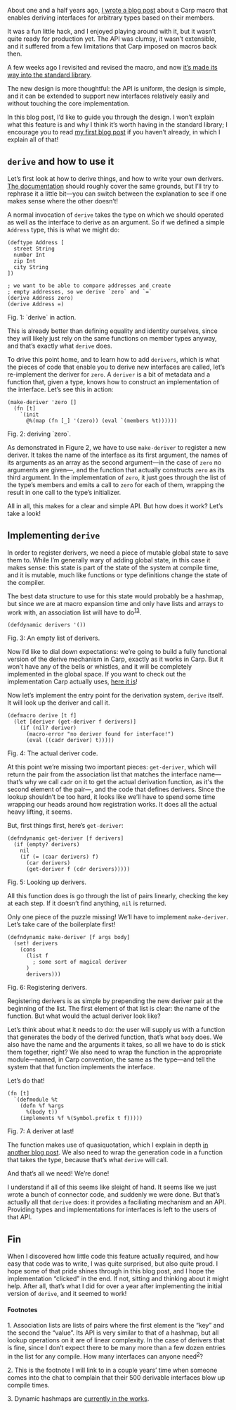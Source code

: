 About one and a half years ago, [I wrote a blog
post](https://blog.veitheller.de/Carp_and_derive.html) about a Carp macro that
enables deriving interfaces for arbitrary types based on their members.

It was a fun little hack, and I enjoyed playing around with it, but it wasn’t
quite ready for production yet. The API was clumsy, it wasn’t extensible, and
it suffered from a few limitations that Carp imposed on macros back then.

A few weeks ago I revisited and revised the macro, and now [it’s made its way
into the standard library](https://github.com/carp-lang/Carp/pull/1120).

The new design is more thoughtful: the API is uniform, the design is simple,
and it can be extended to support new interfaces relatively easily and without
touching the core implementation.

In this blog post, I’d like to guide you through the design. I won’t explain
what this feature is and why I think it’s worth having in the standard library;
I encourage you to read [my first blog
post](https://blog.veitheller.de/Carp_and_derive.html) if you haven’t already,
in which I explain all of that!

## `derive` and how to use it

Let’s first look at how to derive things, and how to write your own derivers.
[The documentation](https://github.com/carp-lang/Carp/blob/master/docs/Derive.md)
should roughly cover the same grounds, but I’ll try to rephrase it a little
bit—you can switch between the explanation to see if one makes sense where the
other doesn’t!

A normal invocation of `derive` takes the type on which we should operated as
well as the interface to derive as an argument. So if we defined a simple
`Address` type, this is what we might do:

```
(deftype Address [
  street String
  number Int
  zip Int
  city String
])

; we want to be able to compare addresses and create
; empty addresses, so we derive `zero` and `=`
(derive Address zero)
(derive Address =)
```
<div class="figure-label">Fig. 1: `derive` in action.</div>

This is already better than defining equality and identity ourselves, since
they will likely just rely on the same functions on member types anyway, and
that’s exactly what `derive` does.

To drive this point home, and to learn how to add `derivers`, which is what
the pieces of code that enable you to derive new interfaces are called, let’s
re-implement the deriver for `zero`. A `deriver` is a bit of metadata and a
function that, given a type, knows how to construct an implementation of the
interface. Let’s see this in action:

```
(make-deriver 'zero []
  (fn [t]
    `(init
      @%(map (fn [_] '(zero)) (eval `(members %t))))))
```
<div class="figure-label">Fig. 2: deriving `zero`.</div>

As demonstrated in Figure 2, we have to use `make-deriver` to register a new
deriver. It takes the name of the interface as its first argument, the names of
its arguments as an array as the second argument—in the case of `zero` no
arguments are given—, and the function that actually constructs `zero` as its
third argument. In the implementation of `zero`, it just goes through the list
of the type’s members and emits a call to `zero` for each of them, wrapping the
result in one call to the type’s initializer.

All in all, this makes for a clear and simple API. But how does it work? Let’s
take a look!

## Implementing `derive`

In order to register derivers, we need a piece of mutable global state to save
them to. While I’m generally wary of adding global state, in this case it makes
sense: this state is part of the state of the system at compile time, and it is
mutable, much like functions or type definitions change the state of the
compiler.

The best data structure to use for this state would probably be a hashmap, but
since we are at macro expansion time and only have lists and arrays to work
with, an association list will have to do<sup><a href="#1">1</a></sup><sup><a href="#3">3</a></sup>.

```
(defdynamic derivers '())
```
<div class="figure-label">Fig. 3: An empty list of derivers.</div>

Now I’d like to dial down expectations: we’re going to build a fully functional
version of the derive mechanism in Carp, exactly as it works in Carp. But it
won’t have any of the bells or whistles, and it will be completely implemented
in the global space. If you want to check out the implementation Carp actually
uses, [here it is](https://github.com/carp-lang/Carp/blob/master/core/Derive.carp)!

Now let’s implement the entry point for the derivation system, `derive` itself.
It will look up the deriver and call it.

```
(defmacro derive [t f]
  (let [deriver (get-deriver f derivers)]
    (if (nil? deriver)
      (macro-error "no deriver found for interface!")
      (eval ((cadr deriver) t)))))
```
<div class="figure-label">Fig. 4: The actual deriver code.</div>

At this point we’re missing two important pieces: `get-deriver`, which will
return the pair from the association list that matches the interface name—that’s
why we call `cadr` on it to get the actual derivation function, as it's the
second element of the pair—, and the code that defines derivers. Since the
lookup shouldn’t be too hard, it looks like we’ll have to spend some time
wrapping our heads around how registration works. It does all the actual heavy
lifting, it seems.

But, first things first, here’s `get-deriver`:

```
(defndynamic get-deriver [f derivers]
  (if (empty? derivers)
    nil
    (if (= (caar derivers) f)
      (car derivers)
      (get-deriver f (cdr derivers)))))
```
<div class="figure-label">Fig. 5: Looking up derivers.</div>

All this function does is go through the list of pairs linearly, checking the
key at each step. If it doesn’t find anything, `nil` is returned.

Only one piece of the puzzle missing! We’ll have to implement `make-deriver`.
Let’s take care of the boilerplate first!

```
(defndynamic make-deriver [f args body]
  (set! derivers
    (cons
      (list f
        ; some sort of magical deriver
      )
      derivers)))
```
<div class="figure-label">Fig. 6: Registering derivers.</div>

Registering derivers is as simple by prepending the new deriver pair at the
beginning of the list. The first element of that list is clear: the name of the
function. But what would the actual deriver look like?

Let’s think about what it needs to do: the user will supply us with a function
that generates the body of the derived function, that’s what `body` does. We
also have the name and the arguments it takes, so all we have to do is stick
them together, right? We also need to wrap the function in the appropriate
module—named, in Carp convention, the same as the type—and tell the system that
that function implements the interface.

Let’s do that!

```
(fn [t]
  `(defmodule %t
    (defn %f %args
      %(body t))
    (implements %f %(Symbol.prefix t f)))))
```
<div class="figure-label">Fig. 7: A deriver at last!</div>

The function makes use of quasiquotation, which I explain in depth [in another
blog post](https://blog.veitheller.de/Lets_Build_a_Quasiquoter.html). We also
need to wrap the generation code in a function that takes the type, because
that’s what `derive` will call.

And that’s all we need! We’re done!

I understand if all of this seems like sleight of hand. It seems like we just
wrote a bunch of connector code, and suddenly we were done. But that’s actually
all that `derive` does: it provides a faciliating mechanism and an API.
Providing types and implementations for interfaces is left to the users of that
API.

## Fin

When I discovered how little code this feature actually required, and how easy
that code was to write, I was quite surprised, but also quite proud. I hope
some of that pride shines through in this blog post, and I hope the
implementation “clicked” in the end. If not, sitting and thinking about it
might help. After all, that’s what I did for over a year after implementing
the initial version of `derive`, and it seemed to work!

#### Footnotes

<span id="1">1.</span> Association lists are lists of pairs where the first
element is the “key” and the second the “value”. Its API is very similar to
that of a hashmap, but all lookup operations on it are of linear complexity.
In the case of derivers that is fine, since I don’t expect there to be many
more than a few dozen entries in the list for any compile. How many interfaces
can anyone need<sup><a href="#2">2</a></sup>?

<span id="2">2.</span> This is the footnote I will link to in a couple years’
time when someone comes into the chat to complain that their 500 derivable
interfaces blow up compile times.

<span id="3">3.</span> Dynamic hashmaps are [currently in the works](https://github.com/carp-lang/Carp/pull/1168).

